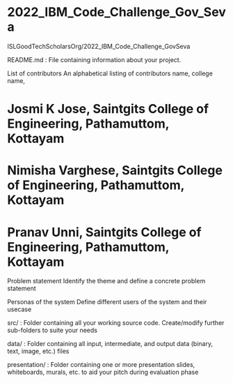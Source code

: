 # 2022_IBM_Code_Challenge_Gov_Seva
ISLGoodTechScholarsOrg/2022_IBM_Code_Challenge_GovSeva

README.md : File containing information about your project.

List of contributors An alphabetical listing of contributors name, college name,

# Josmi K Jose, Saintgits College of Engineering, Pathamuttom, Kottayam
# Nimisha Varghese, Saintgits College of Engineering, Pathamuttom, Kottayam
# Pranav Unni, Saintgits College of Engineering, Pathamuttom, Kottayam


Problem statement Identify the theme and define a concrete problem statement

Personas of the system Define different users of the system and their usecase

src/ : Folder containing all your working source code. Create/modify further sub-folders to suite your needs

data/ : Folder containing all input, intermediate, and output data (binary, text, image, etc.) files

presentation/ : Folder containing one or more presentation slides, whiteboards, murals, etc. to aid your pitch during evaluation phase

